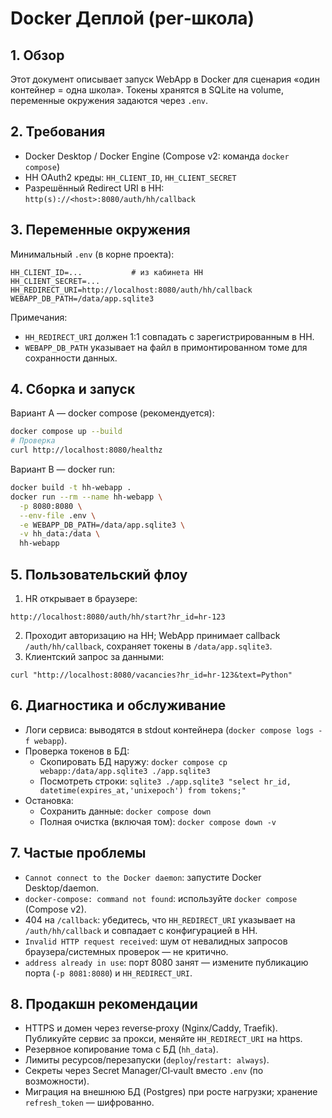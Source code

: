 # Docker Деплой (per‑школа)

## 1. Обзор

Этот документ описывает запуск WebApp в Docker для сценария «один контейнер = одна школа». Токены хранятся в SQLite на volume, переменные окружения задаются через `.env`.

## 2. Требования

- Docker Desktop / Docker Engine (Compose v2: команда `docker compose`)
- HH OAuth2 креды: `HH_CLIENT_ID`, `HH_CLIENT_SECRET`
- Разрешённый Redirect URI в HH: `http(s)://<host>:8080/auth/hh/callback`

## 3. Переменные окружения

Минимальный `.env` (в корне проекта):

```dotenv
HH_CLIENT_ID=...           # из кабинета HH
HH_CLIENT_SECRET=...
HH_REDIRECT_URI=http://localhost:8080/auth/hh/callback
WEBAPP_DB_PATH=/data/app.sqlite3
```

Примечания:
- `HH_REDIRECT_URI` должен 1:1 совпадать с зарегистрированным в HH.
- `WEBAPP_DB_PATH` указывает на файл в примонтированном томе для сохранности данных.

## 4. Сборка и запуск

Вариант A — docker compose (рекомендуется):

```bash
docker compose up --build
# Проверка
curl http://localhost:8080/healthz
```

Вариант B — docker run:

```bash
docker build -t hh-webapp .
docker run --rm --name hh-webapp \
  -p 8080:8080 \
  --env-file .env \
  -e WEBAPP_DB_PATH=/data/app.sqlite3 \
  -v hh_data:/data \
  hh-webapp
```

## 5. Пользовательский флоу

1) HR открывает в браузере:
```
http://localhost:8080/auth/hh/start?hr_id=hr-123
```
2) Проходит авторизацию на HH; WebApp принимает callback `/auth/hh/callback`, сохраняет токены в `/data/app.sqlite3`.
3) Клиентский запрос за данными:
```
curl "http://localhost:8080/vacancies?hr_id=hr-123&text=Python"
```

## 6. Диагностика и обслуживание

- Логи сервиса: выводятся в stdout контейнера (`docker compose logs -f webapp`).
- Проверка токенов в БД:
  - Скопировать БД наружу: `docker compose cp webapp:/data/app.sqlite3 ./app.sqlite3`
  - Посмотреть строки: `sqlite3 ./app.sqlite3 "select hr_id, datetime(expires_at,'unixepoch') from tokens;"`
- Остановка:
  - Сохранить данные: `docker compose down`
  - Полная очистка (включая том): `docker compose down -v`

## 7. Частые проблемы

- `Cannot connect to the Docker daemon`: запустите Docker Desktop/daemon.
- `docker-compose: command not found`: используйте `docker compose` (Compose v2).
- 404 на `/callback`: убедитесь, что `HH_REDIRECT_URI` указывает на `/auth/hh/callback` и совпадает с конфигурацией в HH.
- `Invalid HTTP request received`: шум от невалидных запросов браузера/системных проверок — не критично.
- `address already in use`: порт 8080 занят — измените публикацию порта (`-p 8081:8080`) и `HH_REDIRECT_URI`.

## 8. Продакшн рекомендации

- HTTPS и домен через reverse‑proxy (Nginx/Caddy, Traefik). Публикуйте сервис за прокси, меняйте `HH_REDIRECT_URI` на https.
- Резервное копирование тома с БД (`hh_data`).
- Лимиты ресурсов/перезапуски (`deploy`/`restart: always`).
- Секреты через Secret Manager/CI‑vault вместо `.env` (по возможности).
- Миграция на внешнюю БД (Postgres) при росте нагрузки; хранение `refresh_token` — шифрованно.

